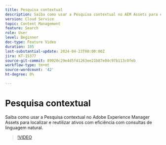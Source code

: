 ```yaml
---
title: Pesquisa contextual
description: Saiba como usar a Pesquisa contextual no AEM Assets para encontrar ativos com eficiência com consultas de linguagem natural.
version: Cloud Service
topic: Content Management
feature: Search
role: User
level: Beginner
doc-type: Feature Video
duration: 105
last-substantial-update: 2024-04-23T00:00:00Z
jira: KT-15377
source-git-commit: 89920c29e4d5f41263ee21b87e04c97b113c0feb
workflow-type: tm+mt
source-wordcount: '42'
ht-degree: 0%

---
```



# Pesquisa contextual

Saiba como usar a Pesquisa contextual no Adobe Experience Manager Assets para localizar e reutilizar ativos com eficiência com consultas de linguagem natural.

>[!VIDEO](https://video.tv.adobe.com/v/3428667/?learn=on)
